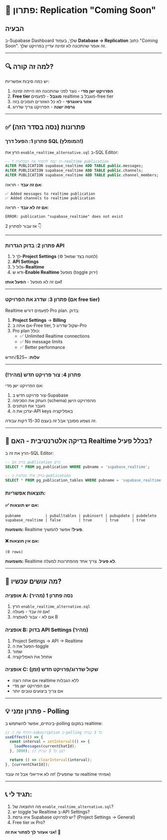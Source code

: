 # 🚨 פתרון: Replication "Coming Soon"

## הבעיה
ב-Supabase Dashboard שלך, בעמוד **Database → Replication** כתוב "Coming Soon".
זה אומר שהתכונה לא זמינה עדיין בפרויקט שלך.

---

## 🔍 למה זה קורה?

יש כמה סיבות אפשריות:

1. **הפרויקט ישן מדי** - נוצר לפני שהתכונה הזו הייתה זמינה
2. **Free tier מוגבל** - לפעמים realtime מוגבל ב-free tier
3. **אזור גיאוגרפי** - לא כל האזורים תומכים בזה
4. **גרסה ישנה** - הפרויקט צריך שדרוג

---

## ✅ פתרונות (נסה בסדר הזה)

### פתרון 1: הפעל דרך SQL (המומלץ!)

הרץ את `enable_realtime_alternative.sql` ב-SQL Editor:

```sql
-- זה ינסה להוסיף את הטבלאות ל-realtime publication
ALTER PUBLICATION supabase_realtime ADD TABLE public.messages;
ALTER PUBLICATION supabase_realtime ADD TABLE public.channels;
ALTER PUBLICATION supabase_realtime ADD TABLE public.channel_members;
```

**אם זה עבד** - תראה:
```
✅ Added messages to realtime publication
✅ Added channels to realtime publication
```

**אם זה לא עבד** - תראה:
```
ERROR: publication "supabase_realtime" does not exist
```

אז עבור לפתרון 2 👇

---

### פתרון 2: בדוק הגדרות API

1. לך ל-**Project Settings** (⚙️ למטה בצד שמאל)
2. **API Settings**
3. גלול ל-**Realtime**
4. ודא ש-**Enable Realtime** מופעל (toggle ירוק)

אם זה לא מופעל - **הפעל אותו!**

---

### פתרון 3: שדרג את הפרויקט (אם free tier)

Realtime לפעמים דורש Pro plan. בדוק:

1. **Project Settings** → **Billing**
2. אם אתה ב-Free tier, שקול שדרוג ל-Pro
3. Pro plan כולל:
   - ✅ Unlimited Realtime connections
   - ✅ No message limits
   - ✅ Better performance

**עלות:** ~$25/חודש

---

### פתרון 4: צור פרויקט חדש (מהיר!)

אם הפרויקט ישן מדי:

1. צור פרויקט חדש ב-Supabase
2. העתק את הסכימה (schema) מהפרויקט הישן
3. העבר את הנתונים
4. עדכן את ה-API keys באפליקציה

זה נשמע מסובך אבל זה בעצם 15-30 דקות עבודה.

---

## 🧪 בדיקה אלטרנטיבית - האם Realtime בכלל פעיל?

הרץ את זה ב-SQL Editor:

```sql
-- בדוק אם publication קיים
SELECT * FROM pg_publication WHERE pubname = 'supabase_realtime';

-- בדוק אילו טבלאות ב-publication
SELECT * FROM pg_publication_tables WHERE pubname = 'supabase_realtime';
```

### תוצאות אפשריות:

#### ✅ אם יש תוצאות:
```
pubname           | puballtables | pubinsert | pubupdate | pubdelete
supabase_realtime | false        | true      | true      | true
```
**משמעות:** Realtime **פעיל**! אפשר להמשיך.

#### ❌ אם אין תוצאות:
```
(0 rows)
```
**משמעות:** Realtime **לא פעיל**. צריך אחד מהפתרונות למעלה.

---

## 🎯 מה עושים עכשיו?

### אופציה A: נסה פתרון 1 (מהיר)
1. הרץ `enable_realtime_alternative.sql`
2. אם זה עבד - מעולה!
3. אם לא - עבור לאופציה B

### אופציה B: בדוק API Settings (מהיר)
1. Project Settings → API → Realtime
2. הפעל את ה-toggle
3. שמור
4. אתחל את האפליקציה

### אופציה C: שקול שדרוג/פרויקט חדש (זמן)
- אם אתה רוצה realtime ללא הגבלות
- אם הפרויקט ישן מדי
- אם צריך ביצועים טובים יותר

---

## 💡 פתרון זמני - Polling

בינתיים, אפשר להשתמש ב-polling במקום realtime:

```typescript
// החלף את ה-subscription ב-polling כל 3 שניות
useEffect(() => {
  const interval = setInterval(() => {
    loadMessages(currentChatId);
  }, 3000); // רענן כל 3 שניות

  return () => clearInterval(interval);
}, [currentChatId]);
```

זה לא אידיאלי אבל זה עובד! (עד שתפעיל realtime אמיתי)

---

## 📞 תגיד לי:

1. מה התוצאה של `enable_realtime_alternative.sql`?
2. יש toggle של Realtime ב-API Settings?
3. איזו גרסת Supabase יש לפרויקט? (Project Settings → General)
4. Free tier או Pro?

**אני אעזור לך לפתור את זה!** 🚀

